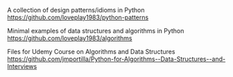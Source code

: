 A collection of design patterns/idioms in Python
https://github.com/loveplay1983/python-patterns

Minimal examples of data structures and algorithms in Python
https://github.com/loveplay1983/algorithms

Files for Udemy Course on Algorithms and Data Structures
https://github.com/jmportilla/Python-for-Algorithms--Data-Structures--and-Interviews
